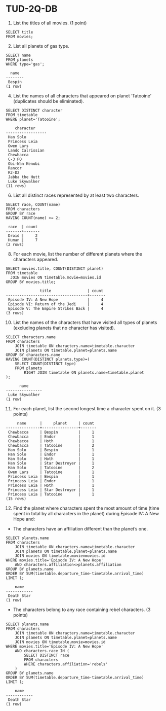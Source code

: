 # TUD-2Q-DB

1. List the titles of all movies. (1 point)

  ```
  SELECT title 
  FROM movies;
  ```

2. List all planets of gas type.
```
SELECT name
FROM planets
WHERE type='gas';
```
```
  name  
--------
 Bespin
(1 row)
```

4. List the names of all characters that appeared on planet ‘Tatooine’ (duplicates should be eliminated).
```
SELECT DISTINCT character
FROM timetable
WHERE planet='Tatooine';
```
```
    character     
------------------
 Han Solo
 Princess Leia
 Owen Lars
 Lando Calrissian
 Chewbacca
 C-3 PO
 Obi-Wan Kenobi
 Rancor
 R2-D2
 Jabba the Hutt
 Luke Skywalker
(11 rows)
```

6. List all distinct races represented by at least two characters. 
```
SELECT race, COUNT(name)
FROM characters
GROUP BY race 
HAVING COUNT(name) >= 2;
```
```
 race  | count 
-------+-------
 Droid |     2
 Human |     7
(2 rows)
```

8. For each movie, list the number of different planets where the characters appeared. 
```
SELECT movies.title, COUNT(DISTINCT planet)
FROM timetable
  JOIN movies ON timetable.movie=movies.id
GROUP BY movies.title;
```
```
               title                | count 
------------------------------------+-------
 Episode IV: A New Hope             |     4
 Episode VI: Return of the Jedi     |     4
 Episode V: The Empire Strikes Back |     4
(3 rows)
```

10. List the names of the characters that have visited all types of planets (excluding planets that no character has visited).
```
SELECT characters.name
FROM characters
    JOIN timetable ON characters.name=timetable.character
    JOIN planets ON timetable.planet=planets.name
GROUP BY characters.name
HAVING COUNT(DISTINCT planets.type)=(
    SELECT COUNT(DISTINCT type)
    FROM planets
        RIGHT JOIN timetable ON planets.name=timetable.planet
);
```
```
      name      
----------------
 Luke Skywalker
(1 row)
```

11. For each planet, list the second longest time a character spent on it. (3 points)

```
     name      |     planet     | count 
---------------+----------------+-------
 Chewbacca     | Bespin         |     1
 Chewbacca     | Endor          |     1
 Chewbacca     | Hoth           |     1
 Chewbacca     | Tatooine       |     2
 Han Solo      | Bespin         |     1
 Han Solo      | Endor          |     1
 Han Solo      | Hoth           |     1
 Han Solo      | Star Destroyer |     1
 Han Solo      | Tatooine       |     2
 Owen Lars     | Tatooine       |     1
 Princess Leia | Bespin         |     1
 Princess Leia | Endor          |     1
 Princess Leia | Hoth           |     1
 Princess Leia | Star Destroyer |     1
 Princess Leia | Tatooine       |     1
(15 rows)
```

12. Find the planet where characters spent the most amount of time (time spent in total by all characters in the planet) during Episode IV: A New Hope and:

- The characters have an affiliation different than the planet’s one.
```
SELECT planets.name
FROM characters
    JOIN timetable ON characters.name=timetable.character
    JOIN planets ON timetable.planet=planets.name
    JOIN movies ON timetable.movie=movies.id
WHERE movies.title='Episode IV: A New Hope'
    AND characters.affiliation<>planets.affiliation
GROUP BY planets.name
ORDER BY SUM(timetable.departure_time-timetable.arrival_time)
LIMIT 1;
```
```
    name    
------------
 Death Star
(1 row)
```

- The characters belong to any race containing rebel characters. (3 points)
```
SELECT planets.name
FROM characters
    JOIN timetable ON characters.name=timetable.character
    JOIN planets ON timetable.planet=planets.name
    JOIN movies ON timetable.movie=movies.id
WHERE movies.title='Episode IV: A New Hope'
    AND characters.race IN (
        SELECT DISTINCT race
        FROM characters
        WHERE characters.affiliation='rebels'
    )
GROUP BY planets.name
ORDER BY SUM(timetable.departure_time-timetable.arrival_time)
LIMIT 1;
```
```
    name    
------------
 Death Star
(1 row)
```
